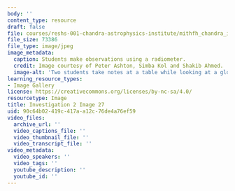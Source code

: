 ```yaml
---
body: ''
content_type: resource
draft: false
file: courses/reshs-001-chandra-astrophysics-institute/mithfh_chandra_inv2_radio2.jpg
file_size: 73386
file_type: image/jpeg
image_metadata:
  caption: Students make observations using a radiometer.
  credit: Image courtesy of Peter Ashton, Simba Kol and Shakib Ahmed.
  image-alt: 'Two students take notes at a table while looking at a glowing lightbulb. '
learning_resource_types:
- Image Gallery
license: https://creativecommons.org/licenses/by-nc-sa/4.0/
resourcetype: Image
title: Investigation 2 Image 27
uid: 90c64b02-419c-417a-a12c-76de4a76ef59
video_files:
  archive_url: ''
  video_captions_file: ''
  video_thumbnail_file: ''
  video_transcript_file: ''
video_metadata:
  video_speakers: ''
  video_tags: ''
  youtube_description: ''
  youtube_id: ''
---
```

